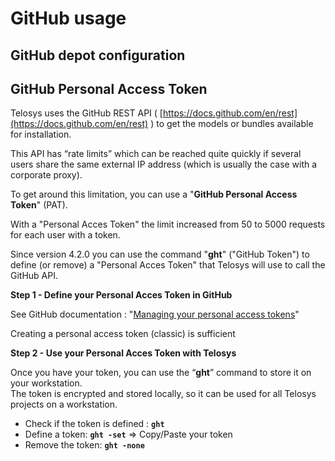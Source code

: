 # GitHub usage

## GitHub depot configuration



## GitHub Personal Access Token

Telosys uses the GitHub REST API ( [https://docs.github.com/en/rest](https://docs.github.com/en/rest) ) to get the models or bundles available for installation.

This API has “rate limits” which can be reached quite quickly if several users share the same external IP address (which is usually the case with a corporate proxy).

To get around this limitation, you can use a "**GitHub Personal Access Token**" (PAT).

With a "Personal Acces Token" the limit increased from 50 to 5000 requests for each user with a token.

Since version 4.2.0 you can use the command "**ght**" ("GitHub Token") to define (or remove) a "Personal Acces Token" that Telosys will use to call the GitHub API.

**Step 1 - Define your Personal Acces Token in GitHub**&#x20;

See GitHub documentation : "[Managing your personal access tokens](https://docs.github.com/en/authentication/keeping-your-account-and-data-secure/managing-your-personal-access-tokens)"

Creating a personal access token (classic) is sufficient

**Step 2 - Use your Personal Acces Token with Telosys**

Once you have your token, you can use the “**ght**” command to store it on your workstation. \
The token is encrypted and stored locally, so it can be used for all Telosys projects on a workstation.

* Check if the token is defined :  **`ght`**
* Define a token:   **`ght -set`**  ⇒ Copy/Paste your token&#x20;
* Remove the token:   **`ght -none`**

